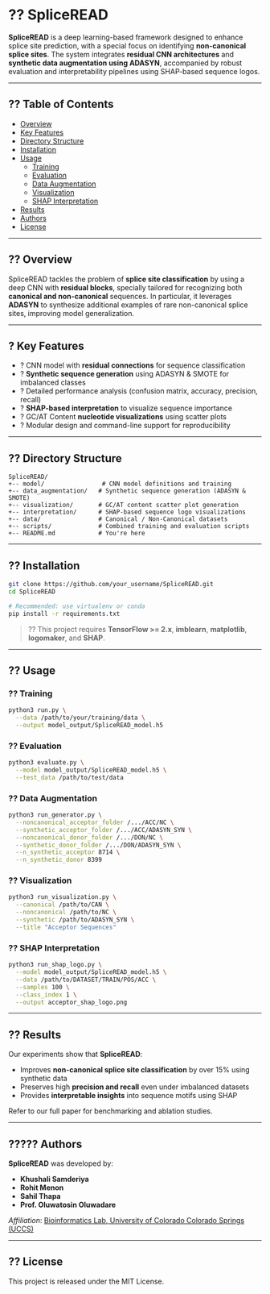 
# ?? SpliceREAD

**SpliceREAD** is a deep learning-based framework designed to enhance splice site prediction, with a special focus on identifying **non-canonical splice sites**. The system integrates **residual CNN architectures** and **synthetic data augmentation using ADASYN**, accompanied by robust evaluation and interpretability pipelines using SHAP-based sequence logos.

---

## ?? Table of Contents

- [Overview](#overview)
- [Key Features](#key-features)
- [Directory Structure](#directory-structure)
- [Installation](#installation)
- [Usage](#usage)
  - [Training](#training)
  - [Evaluation](#evaluation)
  - [Data Augmentation](#data-augmentation)
  - [Visualization](#visualization)
  - [SHAP Interpretation](#shap-interpretation)
- [Results](#results)
- [Authors](#authors)
- [License](#license)

---

## ?? Overview

SpliceREAD tackles the problem of **splice site classification** by using a deep CNN with **residual blocks**, specially tailored for recognizing both **canonical and non-canonical** sequences. In particular, it leverages **ADASYN** to synthesize additional examples of rare non-canonical splice sites, improving model generalization.

---

## ? Key Features

- ? CNN model with **residual connections** for sequence classification
- ? **Synthetic sequence generation** using ADASYN & SMOTE for imbalanced classes
- ? Detailed performance analysis (confusion matrix, accuracy, precision, recall)
- ? **SHAP-based interpretation** to visualize sequence importance
- ? GC/AT Content **nucleotide visualizations** using scatter plots
- ? Modular design and command-line support for reproducibility

---

## ?? Directory Structure

```
SpliceREAD/
+-- model/                # CNN model definitions and training
+-- data_augmentation/   # Synthetic sequence generation (ADASYN & SMOTE)
+-- visualization/       # GC/AT content scatter plot generation
+-- interpretation/      # SHAP-based sequence logo visualizations
+-- data/                # Canonical / Non-Canonical datasets
+-- scripts/             # Combined training and evaluation scripts
+-- README.md            # You're here
```

---

## ?? Installation

```bash
git clone https://github.com/your_username/SpliceREAD.git
cd SpliceREAD

# Recommended: use virtualenv or conda
pip install -r requirements.txt
```

> ?? This project requires **TensorFlow >= 2.x**, **imblearn**, **matplotlib**, **logomaker**, and **SHAP**.

---

## ?? Usage

### ?? Training

```bash
python3 run.py \
  --data /path/to/your/training/data \
  --output model_output/SpliceREAD_model.h5
```

### ?? Evaluation

```bash
python3 evaluate.py \
  --model model_output/SpliceREAD_model.h5 \
  --test_data /path/to/test/data
```

### ?? Data Augmentation

```bash
python3 run_generator.py \
  --noncanonical_acceptor_folder /.../ACC/NC \
  --synthetic_acceptor_folder /.../ACC/ADASYN_SYN \
  --noncanonical_donor_folder /.../DON/NC \
  --synthetic_donor_folder /.../DON/ADASYN_SYN \
  --n_synthetic_acceptor 8714 \
  --n_synthetic_donor 8399
```

### ?? Visualization

```bash
python3 run_visualization.py \
  --canonical /path/to/CAN \
  --noncanonical /path/to/NC \
  --synthetic /path/to/ADASYN_SYN \
  --title "Acceptor Sequences"
```

### ?? SHAP Interpretation

```bash
python3 run_shap_logo.py \
  --model model_output/SpliceREAD_model.h5 \
  --data /path/to/DATASET/TRAIN/POS/ACC \
  --samples 100 \
  --class_index 1 \
  --output acceptor_shap_logo.png
```

---

## ?? Results

Our experiments show that **SpliceREAD**:
- Improves **non-canonical splice site classification** by over 15% using synthetic data
- Preserves high **precision and recall** even under imbalanced datasets
- Provides **interpretable insights** into sequence motifs using SHAP

Refer to our full paper for benchmarking and ablation studies.

---

## ????? Authors

**SpliceREAD** was developed by:

- **Khushali Samderiya**  
- **Rohit Menon**  
- **Sahil Thapa**  
- **Prof. Oluwatosin Oluwadare**  

*Affiliation*: [Bioinformatics Lab, University of Colorado Colorado Springs (UCCS)](https://bioinformatics.uccs.edu)

---

## ?? License

This project is released under the MIT License.
